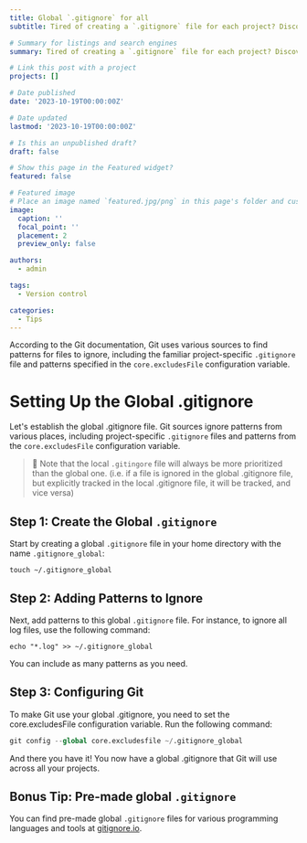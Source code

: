```yaml
---
title: Global `.gitignore` for all
subtitle: Tired of creating a `.gitignore` file for each project? Discover a more efficient approach; a global .gitignore file that works across all your projects!

# Summary for listings and search engines
summary: Tired of creating a `.gitignore` file for each project? Discover a more efficient approach; a global .gitignore file that works across all your projects!

# Link this post with a project
projects: []

# Date published
date: '2023-10-19T00:00:00Z'

# Date updated
lastmod: '2023-10-19T00:00:00Z'

# Is this an unpublished draft?
draft: false

# Show this page in the Featured widget?
featured: false

# Featured image
# Place an image named `featured.jpg/png` in this page's folder and customize its options here.
image:
  caption: ''
  focal_point: ''
  placement: 2
  preview_only: false

authors:
  - admin

tags:
  - Version control

categories:
  - Tips
---
```


According to the Git documentation, Git uses various sources to find patterns for files to ignore, including the familiar project-specific `.gitignore` file and patterns specified in the `core.excludesFile` configuration variable.

# Setting Up the Global .gitignore

Let's establish the global .gitignore file. Git sources ignore patterns from various places, including project-specific `.gitignore` files and patterns from the `core.excludesFile` configuration variable.

> 📝 Note that the local `.gitingore` file will always be more prioritized than the global one. (i.e. if a file is ignored in the global .gitignore file, but explicitly tracked in the local .gitignore file, it will be tracked, and vice versa)

## Step 1: Create the Global `.gitignore`

Start by creating a global `.gitignore` file in your home directory with the name `.gitignore_global`:

```shell
touch ~/.gitignore_global
```

## Step 2: Adding Patterns to Ignore
Next, add patterns to this global `.gitignore` file. For instance, to ignore all log files, use the following command:

```shell
echo "*.log" >> ~/.gitignore_global
```
You can include as many patterns as you need.

## Step 3: Configuring Git

To make Git use your global .gitignore, you need to set the core.excludesFile configuration variable. Run the following command:

```python
git config --global core.excludesfile ~/.gitignore_global
```
And there you have it! You now have a global .gitignore that Git will use across all your projects.


## Bonus Tip: Pre-made global `.gitignore`
You can find pre-made global `.gitignore` files for various programming languages and tools at [gitignore.io](https://www.toptal.com/developers/gitignore).

